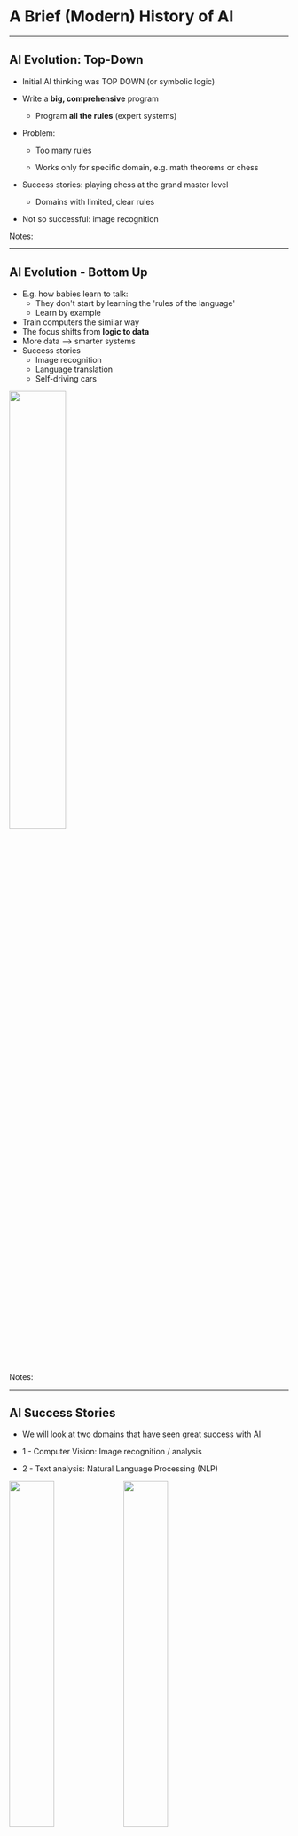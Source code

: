 # A Brief (Modern) History of AI

---

## AI Evolution: Top-Down


 * Initial AI thinking was TOP DOWN (or symbolic logic)

 * Write a  **big, comprehensive**  program

     - Program  **all the rules**  (expert systems)

 * Problem:

     - Too many rules

     - Works only for specific domain, e.g. math theorems or chess

 * Success stories: playing chess at the grand master level

     - Domains with limited, clear rules

 * Not so successful: image recognition

Notes:


---

## AI Evolution - Bottom Up


 * E.g. how babies learn to talk:
     - They don't start by learning the 'rules of the language'
     - Learn by example
 * Train computers the similar way
 * The focus shifts from  **logic to data**
 * More data --> smarter systems
 * Success stories
     - Image recognition
     - Language translation
     - Self-driving cars

<!-- todo shiva -->
<img src="../../assets/images/deep-learning/3rd-party/more-data-beats-algorithms-1.jpg"  style="width:45%;"/><!-- {"left" : 1.21, "top" : 5.86, "height" : 2.6, "width" : 7.84} -->

Notes:


---

## AI Success Stories

* We will look at two domains that have seen great success with AI

* 1 - Computer Vision: Image recognition / analysis

* 2 - Text analysis: Natural Language Processing (NLP)

<!-- TODO shiva -->
<img src="../../assets/images/AI/3rd-party/computer-vision-1.png"  style="width:40%;"><!-- {"left" : 5.18, "top" : 2.52, "height" : 2.94, "width" : 4.83} -->
<img src="../../assets/images/AI/3rd-party/nlp-1.jpg"  style="width:40%;"><!-- {"left" : 5.18, "top" : 2.52, "height" : 2.94, "width" : 4.83} -->


---

## Translation: Early Approach

* Creating a translation system (English <--> Japanese) involves the following
  - English dictionary + grammar rules

  - Japanese dictionary + grammar rules

  - Translation rules

* Now the system is ready to translate

* But this approach really doesn't work well:

  - Rules have too many exceptions

  - Context and subtle meanings are lost

* Example : **"Minister of agriculture" --> "Priest of farming"**

Notes:

---

## Translation With AI (Google Translate)

<img src="../../assets/images/machine-learning/Google-translate-01.png" alt="Google-translate-01.png" style="max-width:60%;float:right;"><!-- {"left" : 5.18, "top" : 2.52, "height" : 2.94, "width" : 4.83} -->

* Google Translate has been ported to 'Google Brain' on Sept 2016

* System learned from 'data'

* AI based system improved the accuracy remarkably

* [Case study](https://www.nytimes.com/2016/12/14/magazine/the-great-ai-awakening.html)


Notes:

---

## Image Recognition: AI Approach


<!-- TODO shiva -->
<img src="../../assets/images/machine-learning/3rd-party/cats-and-dogs.png" style="width:35%;float:right;"><!-- {"left" : 2.92, "top" : 1.92, "height" : 5.81, "width" : 4.4} -->

* Image recognition has been a hard for computers for a long time
    - Images are complex (pixels, colors, shapes)
* Since 2010, AI has made tremendous progress in image analysis
* Algorithms are trained with large amount of **labelled image data**
    - They learn to pick up patterns from images
    - And they have become super accurate!
* Recent [Kaggle competition](https://www.kaggle.com/c/dogs-vs-cats) for recognizing cats and dogs
    * Gave 25,000 sample images to train
    * Winning algorithm accuracy of 98.9% !
* This is leading to modern applications like **self driving car**



Notes:

---

## Video: Nvidia Self Driving Car

* Instructor: Show as time permits

* Nice video showing Deep Learning perceptions during self driving.

* [Link](https://www.youtube.com/watch?v=0rc4RqYLtEU)

<img src="../../assets/images/deep-learning/3rd-party/video-nvidia-self-driving.png" alt="XXX image missing" style="width:60%;"/><!-- {"left" : 1.56, "top" : 1.35, "height" : 4.32, "width" : 7.12} -->



Notes:


---
## AI History: 1980s-1990s


 * **Machine Learning** thrived
    - Statistical Machine Learning became the method of choice
    - Well Understood (Applied Statistics)
    - Achieved impressive results compared to previous rule-based approaches

<!-- TODO shiva -->
<img src="../../assets/images/AI/3rd-party/ai-winter-1.png"  style="width:50%;float:right;"/><!-- {"left" : 5.84, "top" : 1.87, "height" : 5.33, "width" : 4.13} -->

* **Neural Networks** floundered
    - Neural Networks research stalled
    - Didn't deliver good results
    - Reasons
        - Not enough data
        - Not enough compute power
* **AI Winter** : https://en.wikipedia.org/wiki/AI_winter




Notes:

[Image source: Quora](https://www.quora.com/What-caused-the-AI-winter-and-what-were-the-early-warning-signs-Given-the-state-of-AI-today-is-there-likely-to-be-another-period-of-low-interest-in-the-field-What-bottlenecks-would-be-the-cause-of-that)

---

## 2012 - Neural Networks' Comeback

<img src="../../assets/images/machine-learning/3rd-party/imagenet-results-1.png"  style="width:40%;float:right;"/><!-- {"left" : 5.84, "top" : 1.87, "height" : 5.33, "width" : 4.13} -->


- In [ImageNet competition](http://image-net.org/challenges/LSVRC/) of 2012...

- A __deep convolutional neural network architecture called AlexNet__ beats the field by a whopping 10.8 percentage point margin
    - Developed by Geoffrey Hinton, Ilya Sutskever, and Alex Krizhevsky from the University of Toronto

- __AlexNet__ is still used in research to this day

- The race is on!

---

## 2010+ : The Great AI Revival

 * AI is going through a resurgence now because of the following

 *  **'Big Data** ' - now we have so much data to train our models

 *  **'Big Data ecosystem** ' - excellent big data platforms (Hadoop, Spark, NoSQL) are available as open source

 *  **'Cloud Compute** '  platforms significantly lowered the barrier to massive compute power
     - $1 rents you 16 core + 128 G + 10 Gigabit machine for 1 hr on AWS!
     - So running a 100 node cluster for 5 hrs --> $500

 *  **Advances in hardware** - CPU / GPUs / TPUs

 * **Advances in Algorithms**

 * **Availability of pre-trained models**


Notes:

https://www.nytimes.com/2016/12/14/magazine/the-great-ai-awakening.html

---

## Hardware Advances: CPU & GPU

 * Recently GPUs - Graphics Processing Units - have become popular (especially in Deep Learning)

 * GPU cores are good at compute intensive calculations (math, matrix operations)

 * Each GPU core is capable of executing small set instructions, but there are 1000s of core per GPU
Running in parallel

<img src="../../assets/images/machine-learning/3rd-party/cpu-gpu.png" alt="XXX image missing" style="width:40%;"/><!-- {"left" : 2.52, "top" : 4.35, "height" : 3.58, "width" : 5.22} -->




Notes:

---

## Video: Audi Autonomous Driving

* Instructor: Show as time permits

* Audi's self driving car program explained.  

* Good comparison of brain vs. CPU vs. GPU around 50 second mark.

* [Link](https://www.youtube.com/watch?v=DjAJnQoNdMA)

<img src="../../assets/images/deep-learning/3rd-party/video-audi-self-driving.png" alt="XXX image missing" style="width:60%;"/><!-- {"left" : 0.86, "top" : 1.54, "height" : 3.12, "width" : 8.53} -->


Notes:

---

## Video: CPU vs. GPU

* Instructor: Show as time permits

* Myth Busters hosts demonstrating the power of GPU :-)

* [Link](https://www.youtube.com/watch?v=-P28LKWTzrI)

<img src="../../assets/images/deep-learning/3rd-party/video-cpu-gpu.png" alt="XXX image missing" style="width:60%;"/><!-- {"left" : 1.65, "top" : 1.29, "height" : 4.23, "width" : 6.95} -->

---

## Hardware Advances - CPU

 * Modern Intel Xeon CPUs (E5 or later) have vectorized linear algebra
    - Properly optimized, approaches speed of GPUs
    - And offers faster I/O performance for Big Data.

 * [Intel Math Kernel Library](https://software.intel.com/en-us/mkl) : highly optimized, threaded, and vectorized math functions that maximize performance on each processor family


<img src="../../assets/images/machine-learning/3rd-party/intel-cpu.png" alt="XXX image missing" style="width:60%;"/><!-- {"left" : 1.48, "top" : 5.14, "height" : 2.96, "width" : 7.29} -->

Notes:
- https://software.intel.com/en-us/mkl


---

## Hardware Advances - TPU

<img src="../../assets/images/deep-learning/3rd-party/cloud-tpu-01.png" style="width:30%;float:right;"/><!-- {"left" : 9.27, "top" : 0.92, "height" : 0.67, "width" : 0.98} -->
<img src="../../assets/images/machine-learning/3rd-party/google-cloud-tpu.png" style="width:40%;float:right;clear:both;"><!-- {"left" : 5.34, "top" : 1.24, "height" : 2.19, "width" : 4.6} -->

 * TPU is Google's custom chip built for AI workloads
    - 3rd generation as of March 2018

 * More capable the CPUs / GPUs in certain tasks

 * TPU Use cases:
    - Processing Google Streetview photos (extract street numbers / text)
    - Image processing Google Photos (A single TPU can process 100 millions photos / day)
    - AlphaGo game

 * Designed for [Tensorflow](https://github.com/tensorflow/tensorflow)

 * Available in Google Cloud platform

Notes:

* https://en.wikipedia.org/wiki/Tensor_processing_unit
* https://github.com/tensorflow/tensorflow

---

## Video - TPU

 * Instructor: Show as time permits

 * Google CEO Sundar Pichai announces TPU @ Google I/O 2017
    - Training vs Inference performance @ 1:30
    - AutoML @ 4:25

 * [Link](https://www.youtube.com/watch?v=UsDhVx6cOrw)

<img src="../../assets/images/deep-learning/3rd-party/video-google-cloud-tpu.png" alt="XXX image missing" style="width:40%;"/><!-- {"left" : 2.74, "top" : 1.29, "height" : 3.55, "width" : 4.77} -->

---

## Recent Advances in AI Research

 * In recent years, lot of money is being invested in AI
 * Companies like Google / Facebook / Amazon are in an 'arms race' to hire the best talent in AI
 * Lot of research going on in public / private sectors
 * Organizations like OpenAI are fostering research in public domain
 * References
    - [Venture Capital Funding For Artificial Intelligence Startups Hit Record High In 2018  Forbes](https://www.forbes.com/sites/jeanbaptiste/2019/02/12/venture-capital-funding-for-artificial-intelligence-startups-hit-record-high-in-2018/)

<img src="../../assets/images/deep-learning/3rd-party/AI-investment-2018-forbes.jpg" alt="XXX image missing" style="width:60%;"/><!-- {"left" : 1.7, "top" : 5.97, "height" : 2.59, "width" : 6.85} -->

---
## Tools and Libraries Have Improved Tremendously

 * Historically, machile learning models had to be coded from scratch
    - Converting math into code, testing and debugging
    - This could take weeks or months

 * **Now tooling and libraries have gotten so much better**
    - And lot of high quality libraries are open source

---
## Availability of Pre-Trained Models

* **"If I have seen further it is by standing on the shoulders of giants" -- Isaac Newton**

<img src="../../assets/images/deep-learning/3rd-party/standing-on-shoulders.jpg" alt="XXX image missing" style="width:20%;float:right;"/><!-- {"left" : 7.45, "top" : 1.51, "height" : 3.71, "width" : 2.33} -->

 * Creating complex models takes lot of data and lot of training
    - this can take huge amount of compute power (days or weeks of training)

 * Now, we don't have to start from scratch

 * There are lot of high quality models that are open source.  We can start with them and tweak them to fit our needs

 * _This is probably the biggest reason for AI research advancing rapidly_

 * See example on next slide

---


## Building on Other Models

- Say we want to develop a model that can classify people into male / female

- Rather than starting from scratch, we can start with a model that can recognize people

- And then train it more to classify them into male/female

<img src="../../assets/images/deep-learning/transfer-learning-1.png" alt="XXX image missing" style="width:80%;"/><!-- {"left" : 0.85, "top" : 4.46, "height" : 3.34, "width" : 8.54} -->

---

## Model Zoos

<!-- TODO shiva -->
<img src="../../assets/images/deep-learning/zoo1.png" alt="XXX image missing" style="float:right;width:40%;"/><!-- {"left" : 5.49, "top" : 1.14, "height" : 4.61, "width" : 4.61} -->

 * Building and training complex models from scratch takes a lot of effort and compute

 * A model zoo is a place wheres open-source models are shared so others can use them

 * Luckily, there are lot models available publicly  
    - Computer vision models : LeNet, AlexNet, ZFNet, GoogLeNet, VGGNet, Inception

 * Model zoos
    - [Tensorflow model zoo](https://github.com/tensorflow/models)
    - [Caffe model zoo](https://github.com/BVLC/caffe/wiki/Model-Zoo)
    - https://modelzoo.co/
    - https://github.com/albertomontesg/keras-model-zoo

---
## Godfathers of Neural Networks

 * [Geoffrey Hinton](https://en.wikipedia.org/wiki/Geoffrey_Hinton) @ Google, University of Toronto.  
Kept NN research going during 'AI Winter'

 * [Yann LeCun](http://yann.lecun.com/) - Chief AI researcher @ Facebook, Professor @ University of New York

 * [Yoshua Bengio](https://en.wikipedia.org/wiki/Yoshua_Bengio) - Professor @ University of Montreal

 * **These 3 won ACM Turing Award (Nobel prize of computing) in 2019**

<img src="../../assets/images/people/geoffrey-hinton-1.jpg" alt="XXX image missing" style="width:15.6%;" />&nbsp;<!-- {"left" : 1.1, "top" : 5.52, "height" : 2.77, "width" : 2.07} -->
<img src="../../assets/images/people/yann-lecun-1.jpg" alt="XXX image missing" style="width:20.5%;" />&nbsp;<!-- {"left" : 3.58, "top" : 5.52, "height" : 2.77, "width" : 2.71} -->
<img src="../../assets/images/people/yoshua-bengio-1.jpeg" alt="XXX image missing" style="width:17.9%;" /><!-- {"left" : 6.77, "top" : 5.52, "height" : 2.77, "width" : 2.37} -->

Notes:
- https://www.deeplearningitalia.com/godfather-2/
- https://torontolife.com/tech/ai-superstars-google-facebook-apple-studied-guy/
- https://www.nytimes.com/2016/12/14/magazine/the-great-ai-awakening.html
- https://www.wired.com/story/godfathers-ai-boom-win-computings-highest-honor/
- https://www.theverge.com/2019/3/27/18280665/ai-godfathers-turing-award-2018-yoshua-bengio-geoffrey-hinton-yann-lecun

---



## AI History Recap

* Reference only

* [Video](https://www.youtube.com/watch?v=056v4OxKwlI)

<img src="../../assets/images/deep-learning/3rd-party/AI-History.png" alt="AI-History.png" style="width:76%;"/><!-- {"left" : 0.87, "top" : 1.64, "height" : 4.26, "width" : 8.5} -->


Notes:
